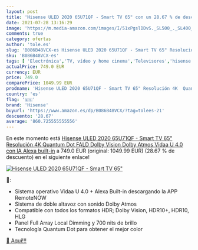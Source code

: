 ```yaml
---
layout: post
title: 'Hisense ULED 2020 65U71QF - Smart TV 65" con un 28.67 % de descuento'
date: 2021-07-28 13:16:29
image: 'https://m.media-amazon.com/images/I/51xPgslDDvS._SL500_._SL400_.jpg'
comments: true
category: ofertas
author: 'tole.es'
slug: 'B086B48VCX-es Hisense ULED 2020 65U71QF - Smart TV 65" Resolución 4K...'
sku: 'B086B48VCX-es'
tags: [ 'Electrónica','TV, vídeo y home cinema','Televisores','hisense','smart','tv', ]
actualPrice: 749.0 EUR
currency: EUR
price: 749.0
comparePrice: 1049.99 EUR
prodname: 'Hisense ULED 2020 65U71QF - Smart TV 65" Resolución 4K  Quantum Dot  FALD  Dolby Vision  Dolby Atmos  Vidaa U 4.0 con IA  Alexa built-in'
country: 'es'
flag: '🇪🇸'
brand: 'Hisense'
buyurl: 'https://www.amazon.es/dp/B086B48VCX/?tag=tolees-21'
descuento: '28.67'
average: '860.725555555556'
---
```


En este momento está [Hisense ULED 2020 65U71QF - Smart TV 65" Resolución 4K  Quantum Dot  FALD  Dolby Vision  Dolby Atmos  Vidaa U 4.0 con IA  Alexa built-in](https://www.amazon.es/dp/B086B48VCX/?tag=tolees-21) a 749.0 EUR (original: 1049.99 EUR) (28.67 %  de descuento) en el siguiente enlace!

[![Hisense ULED 2020 65U71QF - Smart TV 65"](https://m.media-amazon.com/images/I/51xPgslDDvS._SL500_._SL400_.jpg)](https://www.amazon.es/dp/B086B48VCX/?tag=tolees-21)

🔎:

- Sistema operativo Vidaa U 4.0 + Alexa Built-in descargando la APP RemoteNOW
- Sistema de doble altavoz con sonido Dolby Atmos
- Compatible con todos los formatos HDR; Dolby Vision, HDR10+, HDR10, HLG
- Panel Full Array Local Dimming y 700 nits de brillo
- Tecnología Quantum Dot para obtener el mejor color

[🛒 Aquí!!!](https://www.amazon.es/dp/B086B48VCX/?tag=tolees-21)
